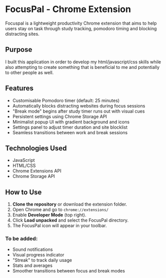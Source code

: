 # FocusPal - Chrome Extension
Focuspal is a lightweight productivity Chrome extension that aims to help users stay on task through study tracking, pomodoro timing and blocking distracting sites.

## Purpose
I built this application in order to develop my html/javascript/css skills while also attempting to create something that is beneficial to me and potentially to other people as well. 

## Features
- Customisable Pomodoro timer (default: 25 minutes)
- Automatically blocks distracting websites during focus sessions
- "Break mode" begins after study timer runs out with visual cues
- Persistent settings using Chrome Storage API
- Minimalist popup UI with gradient background and icons
- Settings panel to adjust timer duration and site blocklist
- Seamless transitions between work and break sessions

## Technologies Used
- JavaScript
- HTML/CSS
- Chrome Extensions API
- Chrome Storage API

## How to Use

1. **Clone the repository** or download the extension folder.
2. Open Chrome and go to `chrome://extensions/`
3. Enable **Developer Mode** (top right).
4. Click **Load unpacked** and select the FocusPal directory.
5. The FocusPal icon will appear in your toolbar.

### To be added:
- Sound notifications
- Visual progress indicator
- "Streak" to track daily usage
- Stats and averages
- Smoother transitions between focus and break modes
